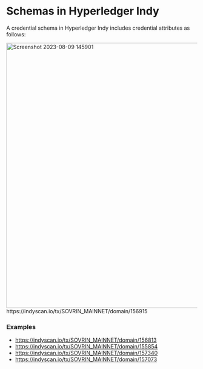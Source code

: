 # Schemas in Hyperledger Indy #

A credential schema in Hyperledger Indy includes credential attributes as follows:


<img width="700" alt="Screenshot 2023-08-09 145901" src="https://github.com/pherbke/educredentials/assets/103564990/1d696328-517f-4d4d-9e61-f2ca14a0d665">
https://indyscan.io/tx/SOVRIN_MAINNET/domain/156915

### Examples ###
- https://indyscan.io/tx/SOVRIN_MAINNET/domain/156813
- https://indyscan.io/tx/SOVRIN_MAINNET/domain/155854
- https://indyscan.io/tx/SOVRIN_MAINNET/domain/157340
- https://indyscan.io/tx/SOVRIN_MAINNET/domain/157073
